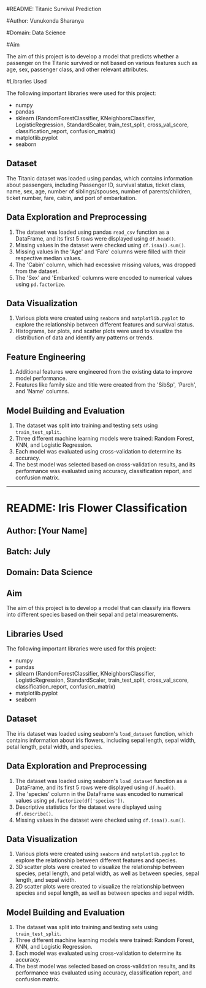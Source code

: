 #README: Titanic Survival Prediction

#Author: Vunukonda Sharanya

#Domain: Data Science

#Aim

The aim of this project is to develop a model that predicts whether a passenger on the Titanic survived or not based on various features such as age, sex, passenger class, and other relevant attributes.

#Libraries Used

The following important libraries were used for this project:

- numpy
- pandas
- sklearn (RandomForestClassifier, KNeighborsClassifier, LogisticRegression, StandardScaler, train_test_split, cross_val_score, classification_report, confusion_matrix)
- matplotlib.pyplot
- seaborn

## Dataset

The Titanic dataset was loaded using pandas, which contains information about passengers, including Passenger ID, survival status, ticket class, name, sex, age, number of siblings/spouses, number of parents/children, ticket number, fare, cabin, and port of embarkation.

## Data Exploration and Preprocessing

1. The dataset was loaded using pandas `read_csv` function as a DataFrame, and its first 5 rows were displayed using `df.head()`.
2. Missing values in the dataset were checked using `df.isna().sum()`.
3. Missing values in the 'Age' and 'Fare' columns were filled with their respective median values.
4. The 'Cabin' column, which had excessive missing values, was dropped from the dataset.
5. The 'Sex' and 'Embarked' columns were encoded to numerical values using `pd.factorize`.

## Data Visualization

1. Various plots were created using `seaborn` and `matplotlib.pyplot` to explore the relationship between different features and survival status.
2. Histograms, bar plots, and scatter plots were used to visualize the distribution of data and identify any patterns or trends.

## Feature Engineering

1. Additional features were engineered from the existing data to improve model performance.
2. Features like family size and title were created from the 'SibSp', 'Parch', and 'Name' columns.

## Model Building and Evaluation

1. The dataset was split into training and testing sets using `train_test_split`.
2. Three different machine learning models were trained: Random Forest, KNN, and Logistic Regression.
3. Each model was evaluated using cross-validation to determine its accuracy.
4. The best model was selected based on cross-validation results, and its performance was evaluated using accuracy, classification report, and confusion matrix.

---

# README: Iris Flower Classification

## Author: [Your Name]

## Batch: July

## Domain: Data Science

## Aim

The aim of this project is to develop a model that can classify iris flowers into different species based on their sepal and petal measurements.

## Libraries Used

The following important libraries were used for this project:

- numpy
- pandas
- sklearn (RandomForestClassifier, KNeighborsClassifier, LogisticRegression, StandardScaler, train_test_split, cross_val_score, classification_report, confusion_matrix)
- matplotlib.pyplot
- seaborn

## Dataset

The iris dataset was loaded using seaborn's `load_dataset` function, which contains information about iris flowers, including sepal length, sepal width, petal length, petal width, and species.

## Data Exploration and Preprocessing

1. The dataset was loaded using seaborn's `load_dataset` function as a DataFrame, and its first 5 rows were displayed using `df.head()`.
2. The 'species' column in the DataFrame was encoded to numerical values using `pd.factorize(df['species'])`.
3. Descriptive statistics for the dataset were displayed using `df.describe()`.
4. Missing values in the dataset were checked using `df.isna().sum()`.

## Data Visualization

1. Various plots were created using `seaborn` and `matplotlib.pyplot` to explore the relationship between different features and species.
2. 3D scatter plots were created to visualize the relationship between species, petal length, and petal width, as well as between species, sepal length, and sepal width.
3. 2D scatter plots were created to visualize the relationship between species and sepal length, as well as between species and sepal width.

## Model Building and Evaluation

1. The dataset was split into training and testing sets using `train_test_split`.
2. Three different machine learning models were trained: Random Forest, KNN, and Logistic Regression.
3. Each model was evaluated using cross-validation to determine its accuracy.
4. The best model was selected based on cross-validation results, and its performance was evaluated using accuracy, classification report, and confusion matrix.
